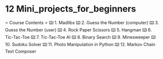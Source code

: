 # 12 Mini_projects_for_beginners
⭐️ Course Contents ⭐️
⌨️ 1. Madlibs 
⌨️ 2. Guess the Number (computer) 
⌨️ 3. Guess the Number (user)
⌨️ 4. Rock Paper Scissors
⌨️ 5. Hangman
⌨️ 6. Tic-Tac-Toe
⌨️ 7. Tic-Tac-Toe AI
⌨️ 8. Binary Search 
⌨️ 9. Minesweeper 
⌨️ 10. Sudoku Solver 
⌨️ 11. Photo Manipulation in Python 
⌨️ 12. Markov Chain Text Composer 
